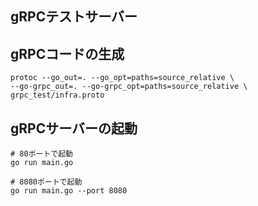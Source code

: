 ## gRPCテストサーバー

## gRPCコードの生成
```console
protoc --go_out=. --go_opt=paths=source_relative \
--go-grpc_out=. --go-grpc_opt=paths=source_relative \
grpc_test/infra.proto
```

## gRPCサーバーの起動
```console
# 80ポートで起動
go run main.go

# 8080ポートで起動
go run main.go --port 8080
```
